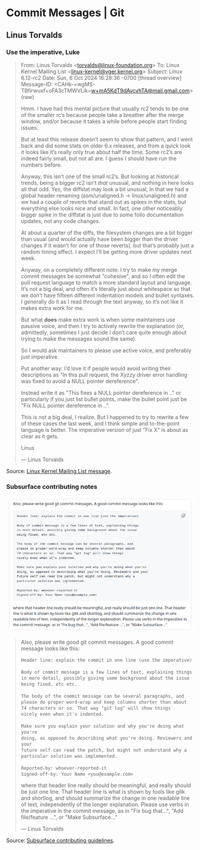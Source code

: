 # Commit Messages | Git

## Linus Torvalds

### Use the imperative, Luke

> From: Linus Torvalds &lt;torvalds@linux-foundation.org>
> To: Linux Kernel Mailing List &lt;linux-kernel@vger.kernel.org>
> Subject: Linux 6.12-rc2
> Date: Sun, 6 Oct 2024 16:28:36 -0700	[thread overview]
> Message-ID: &lt;CAHk-=wgMS-TBfirwuxf+oFA3cTMWVLik=w+mA5KdT9dAvcvhTA@mail.gmail.com> (raw)
>
> Hmm. I have had this mental picture that usually rc2 tends to be one
> of the smaller rc’s because people take a breather after the merge
> window, and/or because it takes a while before people start finding
> issues.
>
> But at least this release doesn’t seem to show that pattern, and I
> went back and did some stats on older 6.x releases, and from a quick
> look it looks like it’s really only true about half the time. Some
> rc2’s are indeed fairly small, but not all are. I guess I should have
> run the numbers before.
>
> Anyway, this isn’t one of the small rc2’s. But looking at historical
> trends, being a bigger rc2 isn’t _that_ unusual, and nothing in here
> looks all that odd. Yes, the diffstat may look a bit unusual, in that
> we had a global header renaming (asm/unaligned.h -> linux/unaligned.h)
> and we had a couple of reverts that stand out as spikes in the stats,
> but everything else looks nice and small. In fact, one other
> noticeably bigger spike in the diffstat is just due to some folio
> documentation updates, not any code changes.
>
> At about a quarter of the diffs, the filesystem changes are a bit
> bigger than usual (and would actually have been bigger than the driver
> changes if it wasn’t for one of those reverts), but that’s probably
> just a random timing effect. I expect I’ll be getting more driver
> updates next week.
>
> Anyway, on a completely different note: I try to make my merge commit
> messages be somewhat "cohesive", and so I often edit the pull request
> language to match a more standard layout and language. It’s not a big
> deal, and often it’s literally just about whitespace so that we don’t
> have fifteen different indentation models and bullet syntaxes. I
> generally do it as I read through the text anyway, so it’s not like it
> makes extra work for me.
>
> But what **does** make extra work is when some maintainers use passive
> voice, and then I try to actively rewrite the explanation (or,
> admittedly, sometimes I just decide I don’t care quite enough about
> trying to make the messages sound the same).
>
> So I would ask maintainers to please use active voice, and preferably
> just imperative.
>
> Put another way: I’d love it if people would avoid writing their
> descriptions as "In this pull request, the Xyzzy driver error handling
> was fixed to avoid a NULL pointer dereference".
>
> Instead write it as "This fixes a NULL pointer dereference in .." or
> particularly if you just list bullet points, make the bullet point
> just be "Fix NULL pointer dereference in ..".
>
> This is not a big deal, I realize. But I happened to try to rewrite a
> few of these cases the last week, and I think simple and to-the-point
> language is better. The imperative version of just "Fix X" is about as
> clear as it gets.
>
> Linus
>
> — Linus Torvalds

Source: [Linux Kernel Mailing List message](++https://lore.kernel.org/lkml/CAHk-=wgMS-TBfirwuxf+oFA3cTMWVLik=w+mA5KdT9dAvcvhTA@mail.gmail.com/++).

### Subsurface contributing notes

![Linus Torvalds Subsurface good commit messages](../images/linus-torvalds-subsurface-good-commit-message.png)

> Also, please write good git commit messages. A good commit message looks like this:
>
> ```text
> Header line: explain the commit in one line (use the imperative)
>
> Body of commit message is a few lines of text, explaining things
> in more detail, possibly giving some background about the issue
> being fixed, etc etc.
>
> The body of the commit message can be several paragraphs, and
> please do proper word-wrap and keep columns shorter than about
> 74 characters or so. That way "git log" will show things
> nicely even when it's indented.
>
> Make sure you explain your solution and why you're doing what you're
> doing, as opposed to describing what you're doing. Reviewers and your
> future self can read the patch, but might not understand why a
> particular solution was implemented.
>
> Reported-by: whoever-reported-it
> Signed-off-by: Your Name <you@example.com>
> ```
>
> where that header line really should be meaningful, and really should be just one line. That header line is what is shown by tools like gitk and shortlog, and should summarize the change in one readable line of text, independently of the longer explanation. Please use verbs in the imperative in the commit message, as in "Fix bug that...", "Add file/feature ...", or "Make Subsurface..."
>
> — Linus Torvalds

Source: [Subsurface contributing guidelines](https://github.com/torvalds/subsurface-for-dirk/blob/master/README.md#contributing).
